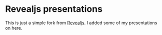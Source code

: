 # Revealjs presentations

This is just a simple fork from [Revealjs](https://github.com/hakimel/reveal.js/). I added some of my presentations on here.